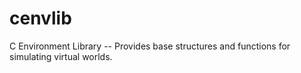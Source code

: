 ﻿# cenvlib
C Environment Library -- Provides base structures and functions for simulating virtual worlds. 
